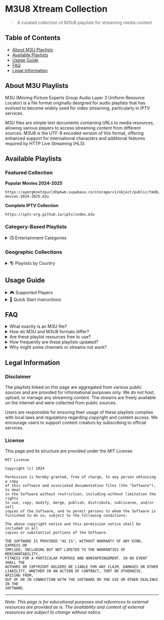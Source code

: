 # M3U8 Xtream Collection

> A curated collection of M3U8 playlists for streaming media content

## Table of Contents

- [About M3U Playlists](#about-m3u-playlists)
- [Available Playlists](#available-playlists)
- [Usage Guide](#usage-guide)
- [FAQ](#faq)
- [Legal Information](#legal-information)

## About M3U Playlists

M3U (Moving Picture Experts Group Audio Layer 3 Uniform Resource Locator) is a file format originally designed for audio playlists that has evolved to become widely used for video streaming, particularly in IPTV services. 

M3U files are simple text documents containing URLs to media resources, allowing various players to access streaming content from different sources. M3U8 is the UTF-8 encoded version of this format, offering enhanced support for international characters and additional features required by HTTP Live Streaming (HLS).

## Available Playlists

### Featured Collection

**Popular Movies 2024-2025**
```
https://aymrgknetzpucldhpkwm.supabase.co/storage/v1/object/public/tmdb/top-movies-2024-2025.m3u
```

**Complete IPTV Collection**
```
https://iptv-org.github.io/iptv/index.m3u
```

### Category-Based Playlists

<details>
<summary>📺 Entertainment Categories</summary>

**Entertainment**
```
https://iptv-org.github.io/iptv/categories/entertainment.m3u
```

**Movies**
```
https://iptv-org.github.io/iptv/categories/movies.m3u
```

**News**
```
https://iptv-org.github.io/iptv/categories/news.m3u
```

**Sports**
```
https://iptv-org.github.io/iptv/categories/sports.m3u
```

**Documentary**
```
https://iptv-org.github.io/iptv/categories/documentary.m3u
```

**Music**
```
https://iptv-org.github.io/iptv/categories/music.m3u
```

</details>

### Geographic Collections

<details>
<summary>🌎 Playlists by Country</summary>

**United States**
```
https://iptv-org.github.io/iptv/countries/us.m3u
```

**United Kingdom**
```
https://iptv-org.github.io/iptv/countries/uk.m3u
```

**Canada**
```
https://iptv-org.github.io/iptv/countries/ca.m3u
```

**Australia**
```
https://iptv-org.github.io/iptv/countries/au.m3u
```

**Vietnam**
```
https://iptv-org.github.io/iptv/countries/vn.m3u
```

</details>

## Usage Guide

<details>
<summary>🎮 Supported Players</summary>

M3U playlists work with numerous media player applications:

- **Desktop Apps**
  - VLC Media Player: Media > Open Network Stream > Paste URL
  - Kodi: Install PVR IPTV Simple Client add-on > Configure with M3U URL

- **Mobile Applications**
  - Xtify (iOS)
  - GSE IPTV (iOS/Android)
  - IPTV Smarters (iOS/Android)
  - TiviMate (Android)

- **Other Devices**
  - Smart TVs: Use built-in IPTV apps
  - Set-top boxes: Configure with IPTV player apps

</details>

<details>
<summary>📝 Quick Start Instructions</summary>

1. Select and copy a playlist URL from the collections above
2. Open your preferred media player
3. Locate the "add playlist" or "open network stream" option
4. Paste the URL and save/confirm
5. Browse through the available content and start streaming

</details>

## FAQ

<details>
<summary>What exactly is an M3U file?</summary>

An M3U file is a plain text file that contains a list of media file locations. Originally named for "MP3 URL," these files now commonly contain links to video streams as well as audio files.
</details>

<details>
<summary>How do M3U and M3U8 formats differ?</summary>

M3U8 is essentially an M3U file encoded with UTF-8, which allows for better handling of international characters and special symbols. M3U8 is the standard format used in HTTP Live Streaming (HLS).
</details>

<details>
<summary>Are these playlist resources free to use?</summary>

The playlists linked on this page are publicly available resources. However, be aware that the content they link to may be subject to regional restrictions or copyright limitations in your jurisdiction.
</details>

<details>
<summary>How frequently are these playlists updated?</summary>

The playlists maintained by iptv-org are updated regularly, often on a daily basis. The Popular Movies playlist receives periodic updates to include new releases.
</details>

<details>
<summary>Why might some channels or streams not work?</summary>

Streams can become unavailable for several reasons, including:
- Geographical restrictions
- Channel source changes
- Server maintenance
- Content removal due to copyright claims
</details>

## Legal Information

### Disclaimer

The playlists linked on this page are aggregated from various public sources and are provided for informational purposes only. We do not host, upload, or manage any streaming content. The streams are freely available on the internet and were collected from public sources.

Users are responsible for ensuring their usage of these playlists complies with local laws and regulations regarding copyright and content access. We encourage users to support content creators by subscribing to official services.

### License

This page and its structure are provided under the MIT License:

```
MIT License

Copyright (c) 2024

Permission is hereby granted, free of charge, to any person obtaining a copy
of this software and associated documentation files (the "Software"), to deal
in the Software without restriction, including without limitation the rights
to use, copy, modify, merge, publish, distribute, sublicense, and/or sell
copies of the Software, and to permit persons to whom the Software is
furnished to do so, subject to the following conditions:

The above copyright notice and this permission notice shall be included in all
copies or substantial portions of the Software.

THE SOFTWARE IS PROVIDED "AS IS", WITHOUT WARRANTY OF ANY KIND, EXPRESS OR
IMPLIED, INCLUDING BUT NOT LIMITED TO THE WARRANTIES OF MERCHANTABILITY,
FITNESS FOR A PARTICULAR PURPOSE AND NONINFRINGEMENT. IN NO EVENT SHALL THE
AUTHORS OR COPYRIGHT HOLDERS BE LIABLE FOR ANY CLAIM, DAMAGES OR OTHER
LIABILITY, WHETHER IN AN ACTION OF CONTRACT, TORT OR OTHERWISE, ARISING FROM,
OUT OF OR IN CONNECTION WITH THE SOFTWARE OR THE USE OR OTHER DEALINGS IN THE
SOFTWARE.
```

---

*Note: This page is for educational purposes and references to external resources are provided as is. The availability and content of external resources are subject to change without notice.* 
